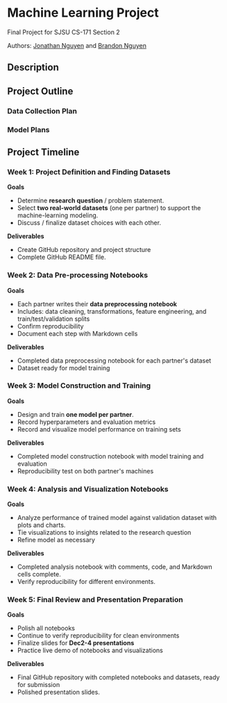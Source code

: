 # Machine Learning Project

Final Project for SJSU CS-171 Section 2

Authors: [Jonathan Nguyen](https://github.com/jonathanguven) and [Brandon Nguyen](https://github.com/brandonnguyenn27)

## Description

## Project Outline

### Data Collection Plan

### Model Plans

## Project Timeline

### Week 1: Project Definition and Finding Datasets

**Goals**

- Determine **research question** / problem statement.
- Select **two real-world datasets** (one per partner) to support the machine-learning modeling.
- Discuss / finalize dataset choices with each other.

**Deliverables**

- Create GitHub repository and project structure
- Complete GitHub README file.

### Week 2: Data Pre-processing Notebooks

**Goals**

- Each partner writes their **data preprocessing notebook**
- Includes: data cleaning, transformations, feature engineering, and train/test/validation splits
- Confirm reproducibility
- Document each step with Markdown cells

**Deliverables**

- Completed data preprocessing notebook for each partner's dataset
- Dataset ready for model training

### Week 3: Model Construction and Training

**Goals**

- Design and train **one model per partner**.
- Record hyperparameters and evaluation metrics
- Record and visualize model performance on training sets

**Deliverables**

- Completed model construction notebook with model training and evaluation
- Reproducibility test on both partner's machines

### Week 4: Analysis and Visualization Notebooks

**Goals**

- Analyze performance of trained model against validation dataset with plots and charts.
- Tie visualizations to insights related to the research question
- Refine model as necessary

**Deliverables**

- Completed analysis notebook with comments, code, and Markdown cells complete.
- Verify reproducibility for different environments.

### Week 5: Final Review and Presentation Preparation

**Goals**

- Polish all notebooks
- Continue to verify reproducibility for clean environments
- Finalize slides for **Dec2-4 presentations**
- Practice live demo of notebooks and visualizations

**Deliverables**

- Final GitHub repository with completed notebooks and datasets, ready for submission
- Polished presentation slides.
